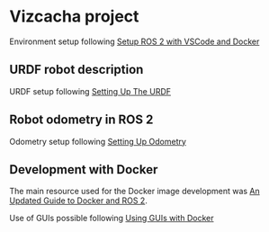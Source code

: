 
# Vizcacha project

Environment setup following [Setup ROS 2 with VSCode and Docker](https://docs.ros.org/en/foxy/How-To-Guides/Setup-ROS-2-with-VSCode-and-Docker-Container.html)

## URDF robot description
URDF setup following [Setting Up The URDF](https://docs.nav2.org/setup_guides/urdf/setup_urdf.html)

## Robot odometry in ROS 2
Odometry setup following [Setting Up Odometry](https://docs.nav2.org/setup_guides/odom/setup_odom.html)

## Development with Docker
The main resource used for the Docker image development was [An Updated Guide to Docker and ROS 2](https://roboticseabass.com/2023/07/09/updated-guide-docker-and-ros2/).

Use of GUIs possible following [Using GUIs with Docker](https://wiki.ros.org/docker/Tutorials/GUI)
